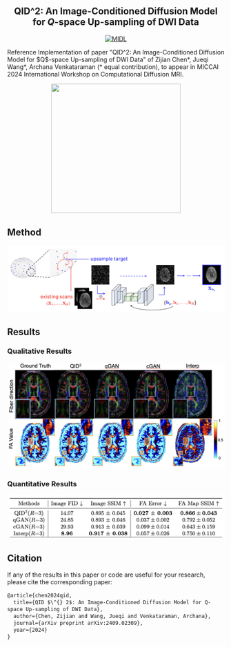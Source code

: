 <div align="center">  

## QID^2: An Image-Conditioned Diffusion Model for $Q$-space Up-sampling of DWI Data

[![MIDL](https://img.shields.io/badge/CDMRI-2024-lightblue)](https://arxiv.org/pdf/2409.02309)
</div>
Reference Implementation of paper "QID^2: An Image-Conditioned Diffusion Model for $Q$-space Up-sampling of DWI Data" of Zijian Chen*, Jueqi Wang*, Archana Venkataraman (* equal contribution), to appear in MICCAI 2024 International Workshop on Computational Diffusion MRI.
<p align="center">
    <img src="img/diffusion.gif" width="300" height="300" />
</p>

## Method
![method](img/method.png)

## Results
### Qualitative Results
![qualitative](img/qualitative_results.png)
### Quantitative Results
![](img/quantitative.png)


## Citation
If any of the results in this paper or code are useful for your research, please cite the corresponding paper:
```
@article{chen2024qid,
  title={QID $\^{} 2$: An Image-Conditioned Diffusion Model for Q-space Up-sampling of DWI Data},
  author={Chen, Zijian and Wang, Jueqi and Venkataraman, Archana},
  journal={arXiv preprint arXiv:2409.02309},
  year={2024}
}
```
